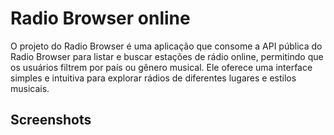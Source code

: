 # Radio Browser online

O projeto do Radio Browser é uma aplicação que consome a API pública do Radio Browser para listar e buscar estações de rádio online, permitindo que os usuários filtrem por país ou gênero musical. Ele oferece uma interface simples e intuitiva para explorar rádios de diferentes lugares e estilos musicais.


## Screenshots



